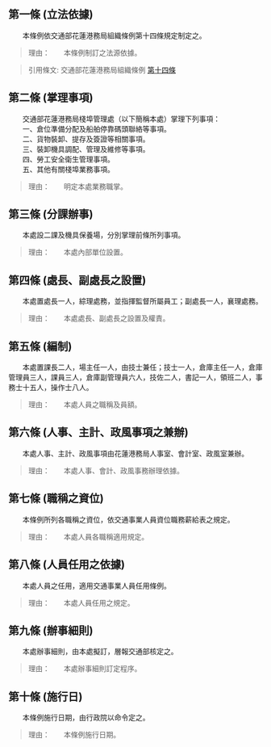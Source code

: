 第一條 (立法依據)
-----------------
　　本條例依交通部花蓮港務局組織條例第十四條規定制定之。  
> 理由：　　本條例制訂之法源依據。

> 引用條文: 交通部花蓮港務局組織條例 [第十四條](../../交通建設/港埠/交通部花蓮港務局組織條例.md#第十四條-附屬機構之設置)



第二條 (掌理事項)
-----------------
　　交通部花蓮港務局棧埠管理處（以下簡稱本處）掌理下列事項：  
　　一、倉位準備分配及船舶停靠碼頭聯絡等事項。  
　　二、貨物裝卸、提存及簽證等相關事項。  
　　三、裝卸機具調配、管理及維修等事項。  
　　四、勞工安全衛生管理事項。  
　　五、其他有關棧埠業務事項。  
> 理由：　　明定本處業務職掌。



第三條 (分課辦事)
-----------------
　　本處設二課及機具保養場，分別掌理前條所列事項。  
> 理由：　　本處內部單位設置。



第四條 (處長、副處長之設置)
---------------------------
　　本處置處長一人，綜理處務，並指揮監督所屬員工；副處長一人，襄理處務。  
> 理由：　　本處處長、副處長之設置及權責。



第五條 (編制)
-------------
　　本處置課長二人，場主任一人，由技士兼任；技士一人，倉庫主任一人，倉庫管理員三人，課員三人，倉庫副管理員六人，技佐二人，書記一人，領班二人，事務士十五人，操作士八人。  
> 理由：　　本處人員之職稱及員額。



第六條 (人事、主計、政風事項之兼辦)
-----------------------------------
　　本處人事、主計、政風事項由花蓮港務局人事室、會計室、政風室兼辦。  
> 理由：　　本處人事、會計、政風事務辦理依據。



第七條 (職稱之資位)
-------------------
　　本條例所列各職稱之資位，依交通事業人員資位職務薪給表之規定。  
> 理由：　　本處人員各職稱適用規定。



第八條 (人員任用之依據)
-----------------------
　　本處人員之任用，適用交通事業人員任用條例。  
> 理由：　　本處人員任用之規定。



第九條 (辦事細則)
-----------------
　　本處辦事細則，由本處擬訂，層報交通部核定之。  
> 理由：　　本處辦事細則訂定程序。



第十條 (施行日)
---------------
　　本條例施行日期，由行政院以命令定之。  
> 理由：　　本條例施行日期。
